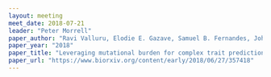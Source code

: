 ```yaml
---
layout: meeting
meet_date: 2018-07-21
leader: "Peter Morrell"
paper_author: "Ravi Valluru, Elodie E. Gazave, Samuel B. Fernandes, John N. Ferguson, Roberto Lozano, Pradeep Hirannaiah, Tao Zuo, Patrick J. Brown, Andrew D.B. Leakey, Michael A. Gore, Edward S. Buckler, Nonoy Bandillo"
paper_year: "2018"
paper_title: "Leveraging mutational burden for complex trait prediction in sorghum"
paper_url: "https://www.biorxiv.org/content/early/2018/06/27/357418"
---
```

